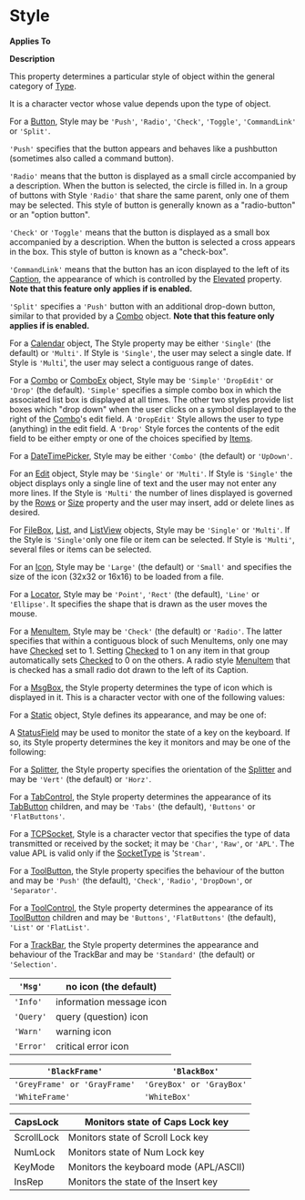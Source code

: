 




<h1 class="heading"><span class="name">Style</span></h1>

**Applies To**


**Description**


This property determines a particular style of object within the general
category of [Type](../a-z/type.md).



It is a character vector whose value depends upon the type of object.


For a [Button](../a-z/button.md), Style may be `'Push'`,
`'Radio'`, `'Check'`, `'Toggle'`, `'CommandLink'` or `'Split'`.


`'Push'` specifies that the button
appears and behaves like a pushbutton (sometimes also called a command button).


`'Radio'` means that the button is
displayed as a small circle accompanied by a description. When the button is
selected, the circle is filled in. In a group of buttons with Style `'Radio'` that share the same parent, only one of them may be selected. This style of
button is generally known as a "radio-button" or an "option
button".


`'Check'` or `'Toggle'` means that the button is
displayed as a small box accompanied by a description. When the button is
selected a cross appears in the box. This style of button is known as a
"check-box".


`'CommandLink'` means that the button has an icon displayed to the left of its [Caption](../a-z/caption.md), the appearance of which is controlled by the  [Elevated](../a-z/elevated.md) property. 
**Note that this feature only applies if is enabled.**


`'Split'` specifies a `'Push'` button with an additional drop-down button, similar to that provided by a [Combo](../a-z/combo.md) object. 
**Note that this feature only applies if is enabled.**


For a [Calendar](../a-z/calendar.md) object, The Style property
may be either `'Single'` (the default) or `'Multi'`.
If Style is `'Single'`, the user may select
a single date. If Style is `'Multi`', the
user may select a contiguous range of dates.


For a [Combo](../a-z/combo.md) or [ComboEx](../a-z/comboex.md) object, Style may be `'Simple'` `'DropEdit'` or `'Drop'` (the default). `'Simple'` specifies a simple combo box in which the associated list box is displayed at
all times. The other two styles provide list boxes which "drop down"
when the user clicks on a symbol displayed to the right of the [Combo](../a-z/combo.md)'s
edit field. A `'DropEdit'` Style allows the
user to type (anything) in the edit field. A `'Drop'` Style forces the contents of the edit field to be either empty or
one of the choices specified by [Items](../a-z/items.md).


For a [DateTimePicker](../a-z/datetimepicker.md), Style may be
either `'Combo'` (the default) or `'UpDown'`.


For an [Edit](../a-z/edit.md) object, Style may be `'Single'` or `'Multi'`. If Style is `'Single'` the object displays only a single line of text and the user may not enter any
more lines. If the Style is `'Multi'` the
number of lines displayed is governed by the [Rows](../a-z/rows.md) or [Size](../a-z/size.md) property and the user may insert, add
or delete lines as desired.


For [FileBox](../a-z/filebox.md), [List](../a-z/list.md),
and [ListView](../a-z/listview.md) objects, Style may be `'Single'` or `'Multi'`. If the Style is `'Single'`only one file or item can be selected. If Style is `'Multi'`,
several files or items can be selected.


For an [Icon](../a-z/icon.md), Style may be `'Large'` (the default) or `'Small'` and specifies the
size of the icon (32x32 or 16x16) to be loaded from a file.


For a [Locator](../a-z/locator.md), Style may be `'Point'`,
`'Rect'` (the default), `'Line'` or `'Ellipse'`. It specifies the shape that
is drawn as the user moves the mouse.


For a [MenuItem](../a-z/menuitem.md), Style may be `'Check'` (the default) or `'Radio'`. The latter
specifies that within a contiguous block of such MenuItems, only one may have [Checked](../a-z/checked.md) set to 1. Setting [Checked](../a-z/checked.md) to 1 on any item
in that group automatically sets [Checked](../a-z/checked.md) to
0 on the others. A radio style [MenuItem](../a-z/menuitem.md) that
is checked has a small radio dot drawn to the left of its Caption.



For a [MsgBox](../a-z/msgbox.md), the Style property determines
the type of icon which is displayed in it. This is a character vector with one
of the following values:




For a [Static](../a-z/static.md) object, Style defines its
appearance, and may be one of:




A [StatusField](../a-z/statusfield.md) may be used to monitor
the state of a key on the keyboard. If so, its Style property determines the key
it monitors and may be one of the following:



For a [Splitter](../a-z/splitter.md), the Style property
specifies the orientation of the [Splitter](../a-z/splitter.md) and may be `'Vert'` (the default) or `'Horz'`.


For a [TabControl](../a-z/tabcontrol.md), the Style property
determines the appearance of its [TabButton](../a-z/tabbutton.md) children, and may be `'Tabs'` (the default),
`'Buttons'` or `'FlatButtons'`.


For a [TCPSocket](../a-z/tcpsocket.md), Style is a character
vector that specifies the type of data transmitted or received by the socket; it
may be `'Char'`, `'Raw'`,
or `'APL'`. The value APL is valid only if
the [SocketType](../a-z/sockettype.md) is '`Stream'`.


For a [ToolButton](../a-z/toolbutton.md), the Style property
specifies the behaviour of the button and may be `'Push'` (the default), `'Check'`, `'Radio'`,
`'DropDown'`, or `'Separator'`.


For a [ToolControl](../a-z/toolcontrol.md), the Style property
determines the appearance of its [ToolButton](../a-z/toolbutton.md) children and may be `'Buttons'`, `'FlatButtons'` (the default), `'List'` or `'FlatList'`.


For a [TrackBar](../a-z/trackbar.md), the Style property
determines the appearance and behaviour of the TrackBar and may be `'Standard'` (the default) or `'Selection'`.


| `'Msg'` | no icon (the default) |
| --- | ---  |
| `'Info'` | information message icon |
| `'Query'` | query (question) icon |
| `'Warn'` | warning icon |
| `'Error'` | critical error icon |


| `'BlackFrame'` | `'BlackBox'` |
| --- | ---  |
| `'GreyFrame' or 'GrayFrame'` | `'GreyBox' or 'GrayBox'` |
| `'WhiteFrame'` | `'WhiteBox'` |


| CapsLock | Monitors state of Caps Lock key |
| --- | ---  |
| ScrollLock | Monitors state of Scroll Lock key |
| NumLock | Monitors state of Num Lock key |
| KeyMode | Monitors the keyboard mode (APL/ASCII) |
| InsRep | Monitors the state of the Insert key |


